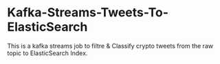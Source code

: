 # Kafka-Streams-Tweets-To-ElasticSearch
This is a kafka streams job to filtre & Classify crypto tweets from the raw topic to ElasticSearch Index.
